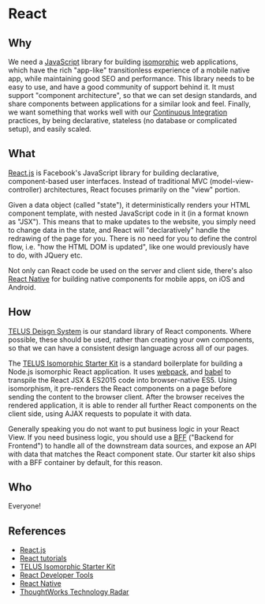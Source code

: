 # React

## Why

We need a [JavaScript](javascript.md) library for building [isomorphic](isomorphic.md) web applications, which have the rich "app-like" transitionless experience of a mobile native app, while maintaining good SEO and performance. This library needs to be easy to use, and have a good community of support behind it. It must support "component architecture", so that we can set design standards, and share components between applications for a similar look and feel. Finally, we want something that works well with our [Continuous Integration](../delivery/continuous-integration.md) practices, by being declarative, stateless (no database or complicated setup), and easily scaled.

## What

[React.js](https://facebook.github.io/react/) is Facebook's JavaScript library for building declarative, component-based user interfaces. Instead of traditional MVC (model-view-controller) architectures, React focuses primarily on the "view" portion.

Given a data object (called "state"), it deterministically renders your HTML component template, with nested JavaScript code in it (in a format known as "JSX"). This means that to make updates to the website, you simply need to change data in the state, and React will "declaratively" handle the redrawing of the page for you. There is no need for you to define the control flow, i.e. "how the HTML DOM is updated", like one would previously have to do, with JQuery etc.

Not only can React code be used on the server and client side, there's also [React Native](https://facebook.github.io/react-native/) for building native components for mobile apps, on iOS and Android.

## How

[TELUS Deisgn System](http://tds.telus.com/) is our standard library of React components. Where possible, these should be used, rather than creating your own components, so that we can have a consistent design language across all of our pages.

The [TELUS Isomorphic Starter Kit](https://github.com/telusdigital/telus-isomorphic-starter-kit) is a standard boilerplate for building a Node.js isomorphic React application. It uses [webpack](webpack.md), and [babel](babel.md) to transpile the React JSX & ES2015 code into browser-native ES5. Using isomorphism, it pre-renders the React components on a page before sending the content to the browser client. After the browser receives the rendered application, it is able to render all further React components on the client side, using AJAX requests to populate it with data.

Generally speaking you do not want to put business logic in your React View. If you need business logic, you should use a [BFF](bff.md) ("Backend for Frontend") to handle all of the downstream data sources, and expose an API with data that matches the React component state. Our starter kit also ships with a BFF container by default, for this reason.

## Who

Everyone!

## References

- [React.js](https://facebook.github.io/react/)
- [React tutorials](https://egghead.io/technologies/react)
- [TELUS Isomorphic Starter Kit](https://github.com/telusdigital/telus-isomorphic-starter-kit)
- [React Developer Tools](https://github.com/facebook/react-devtools)
- [React Native](https://facebook.github.io/react-native/)
- [ThoughtWorks Technology Radar](https://www.thoughtworks.com/radar/languages-and-frameworks/react-js)